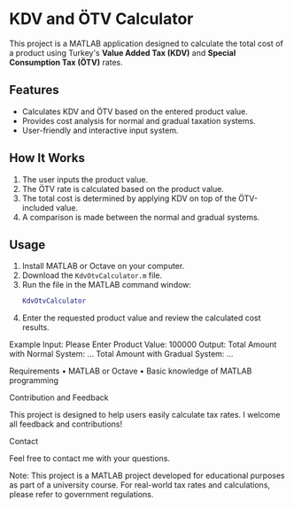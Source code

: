 # KDV and ÖTV Calculator

This project is a MATLAB application designed to calculate the total cost of a product using Turkey's **Value Added Tax (KDV)** and **Special Consumption Tax (ÖTV)** rates.

## Features
- Calculates KDV and ÖTV based on the entered product value.
- Provides cost analysis for normal and gradual taxation systems.
- User-friendly and interactive input system.

## How It Works
1. The user inputs the product value.
2. The ÖTV rate is calculated based on the product value.
3. The total cost is determined by applying KDV on top of the ÖTV-included value.
4. A comparison is made between the normal and gradual systems.

## Usage
1. Install MATLAB or Octave on your computer.
2. Download the `KdvOtvCalculator.m` file.
3. Run the file in the MATLAB command window:
   ```matlab
   KdvOtvCalculator
4.	Enter the requested product value and review the calculated cost results.


Example
Input:
Please Enter Product Value: 100000
Output:
Total Amount with Normal System: ...
Total Amount with Gradual System: ...

Requirements
	•	MATLAB or Octave
	•	Basic knowledge of MATLAB programming

Contribution and Feedback

This project is designed to help users easily calculate tax rates. I welcome all feedback and contributions!

Contact

Feel free to contact me with your questions.

Note: This project is a MATLAB project developed for educational purposes as part of a university course. For real-world tax rates and calculations, please refer to government regulations.

